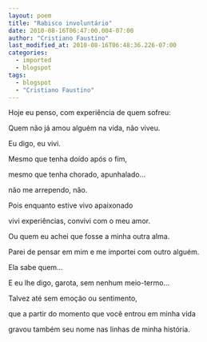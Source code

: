 ```yaml
---
layout: poem
title: "Rabisco involuntário"
date: 2010-08-16T06:47:00.004-07:00
author: "Cristiano Faustino"
last_modified_at: 2010-08-16T06:48:36.226-07:00
categories:
  - imported
  - blogspot
tags:
  - blogspot
  - "Cristiano Faustino"
---
```


Hoje eu penso, com experiência de quem sofreu:

Quem não já amou alguém na vida, não viveu.

Eu digo, eu vivi.

Mesmo que tenha doído após o fim,

mesmo que tenha chorado, apunhalado...

não me arrependo, não.

Pois enquanto estive vivo apaixonado

vivi experiências, convivi com o meu amor.

Ou quem eu achei que fosse a minha outra alma.

Parei de pensar em mim e me importei com outro alguém.

Ela sabe quem...

E eu lhe digo, garota, sem nenhum meio-termo...

Talvez até sem emoção ou sentimento,

que a partir do momento que você entrou em minha vida

gravou também seu nome nas linhas de minha história.